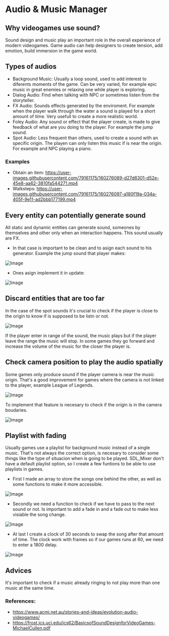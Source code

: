 # Audio & Music Manager

## Why videogames use sound?
Sound design and music play an important role in the overall experience of modern videogames. Game audio can help designers to create tension, add emotion, build immersion in the game world.

## Types of audios
* Background Music: Usually a loop sound, used to add interest to diferents moments of the game. Can be very varied, for example epic music in great enemies or relaxing one while player is exploring.
* Dialog Audio: Find when talking with NPC or sometimes listen from the storyteller.
* FX Audio: Sounds effects generated by the enviroment. For example when the player walk through the water a sound is played for a short amount of time. Very usefull to create a more realistic world.
* Foley Audio: Any sound or effect that the player create, is made to give feedback of what are you doing to the player. For example the jump sound.
* Spot Audio: Less frequent than others, used to create a sound with an specific origin. The playen can only listen this music if is near the origin. For example and NPC playing a piano.

### Examples
* Obtain an item: https://user-images.githubusercontent.com/79161175/160276089-d27d6301-d52e-45e8-aa62-3810fa544271.mp4
* Walksteps: https://user-images.githubusercontent.com/79161175/160276097-a180f19a-034a-405f-9e11-ad2bbb177199.mp4

## Every entity can potentially generate sound
All static and dynamic entities can generate sound, someones by themselves and other only when an interaction happens. This sound usually are FX.
* In that case is important to be clean and to asign each sound to his generator. Example the jump sound that player makes:

![Image](https://github.com/RubokiReuchi/Audio-Music-Manager/blob/main/wiki/Imagen1.png?raw=true)

* Ones asign implement it in update:

![Image](https://github.com/RubokiReuchi/Audio-Music-Manager/blob/main/wiki/Imagen2.png?raw=true)

## Discard entities that are too far
In the case of the spot sounds it's crucial to check if the player is close to the origin to know if is supposed to be listn or not.

![Image](https://github.com/RubokiReuchi/Audio-Music-Manager/blob/main/wiki/Imagen3.png?raw=true)

If the player enter in range of the sound, the music plays but if the player leave the range the music will stop. In some games they go forward and increase the volume of the music for the closer the player is.

## Check camera position to play the audio spatially
Some games only produce sound if the player camera is near the music origin. That's a good improvement for games where the camera is not linked to the player, example League of Legends.

![Image](https://github.com/RubokiReuchi/Audio-Music-Manager/blob/main/wiki/Imagen4.png?raw=true)

To implement that feature is necesary to check if the origin is in the camera boudaries.

![Image](https://github.com/RubokiReuchi/Audio-Music-Manager/blob/main/wiki/Imagen5.png?raw=true)

## Playlist with fading
Usually games use a playlist for background music instead of a single music. That's not always the correct option, is necesary to consider some things like the type of situacion when is going to be played. SDL_Mixer don't have a default playlist option, so I create a few funtions to be able to use playlists in games.
* First I made an array to store the songs one behind the other, as well as some functions to make it more accessible.

![Image](https://github.com/RubokiReuchi/Audio-Music-Manager/blob/main/wiki/Imagen6.png?raw=true)
* Secondly we need a function to check if we have to pass to the next sound or not. Is important to add a fade in and a fade out to make less visiable the song change.

![Image](https://github.com/RubokiReuchi/Audio-Music-Manager/blob/main/wiki/Imagen7.png?raw=true)
* At last I create a clock of 30 seconds to swap the song after that amount of time. The clock work with frames so if our games runs at 60, we need to enter a 1800 delay.

![Image](https://github.com/RubokiReuchi/Audio-Music-Manager/blob/main/wiki/Imagen8.png?raw=true)

## Advices
It's important to check if a music already ringing to not play more than one music at the same time.

### References:
* https://www.acmi.net.au/stories-and-ideas/evolution-audio-videogames/
* https://frost.ics.uci.edu/ics62/BasicsofSoundDesignforVideoGames-MichaelCullen.pdf

